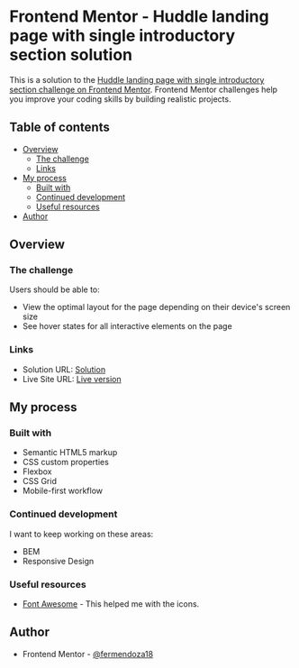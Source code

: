 # Frontend Mentor - Huddle landing page with single introductory section solution

This is a solution to the [Huddle landing page with single introductory section challenge on Frontend Mentor](https://www.frontendmentor.io/challenges/huddle-landing-page-with-a-single-introductory-section-B_2Wvxgi0). Frontend Mentor challenges help you improve your coding skills by building realistic projects. 

## Table of contents

- [Overview](#overview)
  - [The challenge](#the-challenge)
  - [Links](#links)
- [My process](#my-process)
  - [Built with](#built-with)
  - [Continued development](#continued-development)
  - [Useful resources](#useful-resources)
- [Author](#author)
## Overview

### The challenge

Users should be able to:

- View the optimal layout for the page depending on their device's screen size
- See hover states for all interactive elements on the page

### Links

- Solution URL: [Solution](https://github.com/wh1tekn1ght/Huddle-Landing-Page-Frontend-Mentor)
- Live Site URL: [Live version](https://wh1tekn1ght.github.io/Huddle-Landing-Page-Frontend-Mentor/)

## My process

### Built with

- Semantic HTML5 markup
- CSS custom properties
- Flexbox
- CSS Grid
- Mobile-first workflow

### Continued development

I want to keep working on these areas:
- BEM
- Responsive Design

### Useful resources

- [Font Awesome](https://fontawesome.com/) - This helped me with the icons.

## Author

- Frontend Mentor - [@fermendoza18](https://www.frontendmentor.io/profile/fermendoza18)


